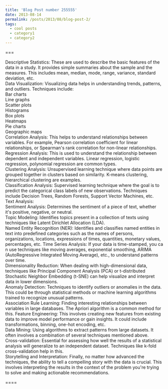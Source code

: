 ```yaml
---
title: 'Blog Post number 255555'
date: 2013-08-14
permalink: /posts/2013/08/blog-post-2/
tags:
  - cool posts
  - category1
  - category2
---
```



===

Descriptive Statistics: These are used to describe the basic features of the data in a study. It provides simple summaries about the sample and the measures. This includes mean, median, mode, range, variance, standard deviation, etc.<br>
Data Visualization: Visualizing data helps in understanding trends, patterns, and outliers. Techniques include:<br>
Bar charts<br>
Line graphs<br>
Scatter plots<br>
Histograms<br>
Box plots<br>
Heatmaps<br>
Pie charts<br>
Geographic maps<br>
Correlation Analysis: This helps to understand relationships between variables. For example, Pearson correlation coefficient for linear relationships, or Spearman's rank correlation for non-linear relationships.<br>
Regression Analysis: This is used to understand the relationship between dependent and independent variables. Linear regression, logistic regression, polynomial regression are common types.<br>
Clustering Analysis: Unsupervised learning technique where data points are grouped together in clusters based on similarity. K-means clustering, hierarchical clustering are examples.<br>
Classification Analysis: Supervised learning technique where the goal is to predict the categorical class labels of new observations. Techniques include Decision Trees, Random Forests, Support Vector Machines, etc.<br>
Text Analysis:<br>
Sentiment Analysis: Determines the sentiment of a piece of text, whether it's positive, negative, or neutral.<br>
Topic Modeling: Identifies topics present in a collection of texts using techniques like Latent Dirichlet Allocation (LDA).<br>
Named Entity Recognition (NER): Identifies and classifies named entities in text into predefined categories such as the names of persons, organizations, locations, expressions of times, quantities, monetary values, percentages, etc.
Time Series Analysis: If your data is time-stamped, you ca<br>n use techniques like moving averages, exponential smoothing, ARIMA (AutoRegressive Integrated Moving Average), etc., to understand patterns over time.<br>
Dimensionality Reduction: When dealing with high-dimensional data, techniques like Principal Component Analysis (PCA) or t-distributed Stochastic Neighbor Embedding (t-SNE) can help visualize and interpret data in lower dimensions.<br>
Anomaly Detection: Techniques to identify outliers or anomalies in the data. This could be through statistical methods or machine learning algorithms trained to recognize unusual patterns.<br>
Association Rule Learning: Finding interesting relationships between variables in large databases. The Apriori algorithm is a common method for this.
Feature Engineering: This involves creating new features from existing data to improve model performance or gain insights. It could include transformations, binning, one-hot encoding, etc.<br>
Data Mining: Using algorithms to extract patterns from large datasets. It often involves a combination of several techniques mentioned above.
Cross-validation: Essential for assessing how well the results of a statistical analysis will generalize to an independent dataset. Techniques like k-fold cross-validation help in this.<br>
Storytelling and Interpretation: Finally, no matter how advanced the techniques, the ability to tell a compelling story with the data is crucial. This involves interpreting the results in the context of the problem you're trying to solve and making actionable recommendations.<br>

====
